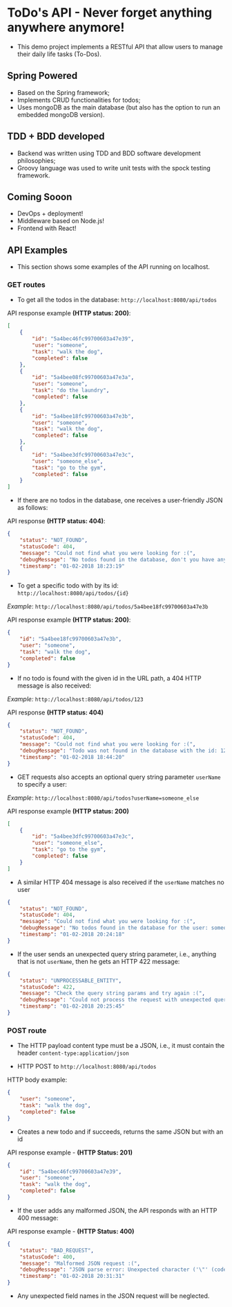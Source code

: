 # ToDo's API - Never forget anything anywhere anymore!
* This demo project implements a RESTful API that allow users to manage their daily life tasks (To-Dos).

## Spring Powered
* Based on the Spring framework;
* Implements CRUD functionalities for todos;
* Uses mongoDB as the main database (but also has the option to run an embedded mongoDB version).

## TDD + BDD developed
* Backend was written using TDD and BDD software development philosophies;
* Groovy language was used to write unit tests with the spock testing framework.

## Coming Sooon
* DevOps + deployment!
* Middleware based on Node.js!
* Frontend with React!

## API Examples

* This section shows some examples of the API running on localhost.

### GET routes

* To get all the todos in the database: ```http://localhost:8080/api/todos```

API response example **(HTTP status: 200)**:

```json 
[
    {
        "id": "5a4bec46fc99700603a47e39",
        "user": "someone",
        "task": "walk the dog",
        "completed": false
    },
    {
        "id": "5a4bee08fc99700603a47e3a",
        "user": "someone",
        "task": "do the laundry",
        "completed": false
    },
    {
        "id": "5a4bee18fc99700603a47e3b",
        "user": "someone",
        "task": "walk the dog",
        "completed": false
    },
    {
        "id": "5a4bee3dfc99700603a47e3c",
        "user": "someone_else",
        "task": "go to the gym",
        "completed": false
    }
]
```

* If there are no todos in the database, one receives a user-friendly JSON as follows:

API response **(HTTP status: 404)**:
```json
{
    "status": "NOT_FOUND",
    "statusCode": 404,
    "message": "Could not find what you were looking for :(",
    "debugMessage": "No todos found in the database, don't you have anything to do?",
    "timestamp": "01-02-2018 18:23:19"
}
```

* To get a specific todo with by its id: ```http://localhost:8080/api/todos/{id}```

*Example*: ```http://localhost:8080/api/todos/5a4bee18fc99700603a47e3b```

API response example **(HTTP status: 200)**:
```json
{
    "id": "5a4bee18fc99700603a47e3b",
    "user": "someone",
    "task": "walk the dog",
    "completed": false
}
```

* If no todo is found with the given id in the URL path, a 404 HTTP message is also received:

*Example:* ```http://localhost:8080/api/todos/123```

API response **(HTTP status: 404)**
```json
{
    "status": "NOT_FOUND",
    "statusCode": 404,
    "message": "Could not find what you were looking for :(",
    "debugMessage": "Todo was not found in the database with the id: 123",
    "timestamp": "01-02-2018 18:44:20"
}
```

* GET requests also accepts an optional query string parameter ```userName``` to specify a user:

*Example*: ```http://localhost:8080/api/todos?userName=someone_else```

API response example **(HTTP status: 200)**
```json
[
    {
        "id": "5a4bee3dfc99700603a47e3c",
        "user": "someone_else",
        "task": "go to the gym",
        "completed": false
    }
]
```
* A similar HTTP 404 message is also received if the ```userName``` matches no user

```json 
{
    "status": "NOT_FOUND",
    "statusCode": 404,
    "message": "Could not find what you were looking for :(",
    "debugMessage": "No todos found in the database for the user: someone_elsex. Maybe he's not busy?",
    "timestamp": "01-02-2018 20:24:18"
}
```
* If the user sends an unexpected query string parameter, i.e., anything that is not ```userName```, 
then he gets an HTTP 422 message:

```json
{
    "status": "UNPROCESSABLE_ENTITY",
    "statusCode": 422,
    "message": "Check the query string params and try again :(",
    "debugMessage": "Could not process the request with unexpected query string params: [user]",
    "timestamp": "01-02-2018 20:25:45"
}
```

### POST route

* The HTTP payload content type must be a JSON, i.e., it must contain the header ```content-type:application/json```

* HTTP POST to  ```http://localhost:8080/api/todos```

HTTP body example:
```json
{
	"user": "someone",
	"task": "walk the dog",
	"completed": false
}
```

* Creates a new todo and if succeeds, returns the same JSON but with an id

API response example - **(HTTP Status: 201)**
```json 
{
    "id": "5a4bec46fc99700603a47e39",
    "user": "someone",
    "task": "walk the dog",
    "completed": false
}
```

* If the user adds any malformed JSON, the API responds with an HTTP 400 message:

API response example - **(HTTP Status: 400)**
```json
{
    "status": "BAD_REQUEST",
    "statusCode": 400,
    "message": "Malformed JSON request :(",
    "debugMessage": "JSON parse error: Unexpected character ('\"' (code 34)): was expecting comma to separate Object entries; nested exception is com.fasterxml.jackson.core.JsonParseException: Unexpected character ('\"' (code 34)): was expecting comma to separate Object entries\n at [Source: java.io.PushbackInputStream@66cdb74e; line: 4, column: 3]",
    "timestamp": "01-02-2018 20:31:31"
}
```
* Any unexpected field names in the JSON request will be neglected.
